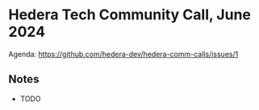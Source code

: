 # Hedera Tech Community Call, June 2024

Agenda: https://github.com/hedera-dev/hedera-comm-calls/issues/1

## Notes

* TODO

